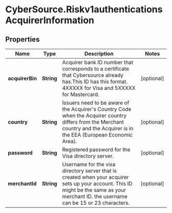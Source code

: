 # CyberSource.Riskv1authenticationsAcquirerInformation

## Properties
Name | Type | Description | Notes
------------ | ------------- | ------------- | -------------
**acquirerBin** | **String** | Acquirer bank ID number that corresponds to a certificate that Cybersource already has.This ID has this format. 4XXXXX for Visa and 5XXXXX for Mastercard.  | [optional] 
**country** | **String** | Issuers need to be aware of the Acquirer&#39;s Country Code when the Acquirer country differs from the Merchant country and the Acquirer is in the EEA (European Economic Area).  | [optional] 
**password** | **String** | Registered password for the Visa directory server.  | [optional] 
**merchantId** | **String** | Username for the visa directory server that is created when your acquirer sets up your account. This ID might be the same as your merchant ID. the username can be 15 or 23 characters.  | [optional] 


